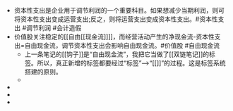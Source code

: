 - 资本性支出是企业用于调节利润的一个重要科目。如果想减少当期利润，则可将资本性支出变成运营支出;反之，则将运营支出变成资本性支出。#资本性支出 #调节利润 #会计造假
- 价值股关注稳定的[[自由[[现金流]]]]，而经营活动产生的净现金流-资本性支出=自由现金流，调节资本性支出会影响自由现金流。#价值股 #自由现金流
	- 上一条笔记的[[钩子]]是“自由现金流”，我把它当做了[[双链笔记]]的标签。所以，真正新增的标签都要经过“标签”——>“[[]]”的过程。这是标签系统搭建的原则。
	-
-
-
-